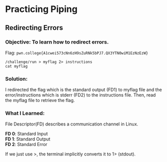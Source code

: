 # Practicing Piping
## Redirecting Errors

### Objective: To learn how to redirect errors.

Flag: `pwn.college{A1cwei573cNn6zH9sZuRNk5bPJ7.QX3YTN0wiM1EzNzEzW}`

```
/challenge/run > myflag 2> instructions
cat myflag
```

### Solution:

I redirected the flag which is the standard output (FD1) to myflag file and the error/instructions which is stderr (FD2) to the instructions file. Then, read the myflag file to retrieve the flag.

### What I Learned: 

File Descriptor(FD) describes a communication channel in Linux. 

**FD 0**: Standard Input </br>
**FD 1**: Standard Output </br>
**FD 2**: Standard Error

If we just use >, the terminal implicitly converts it to 1> (stdout).


